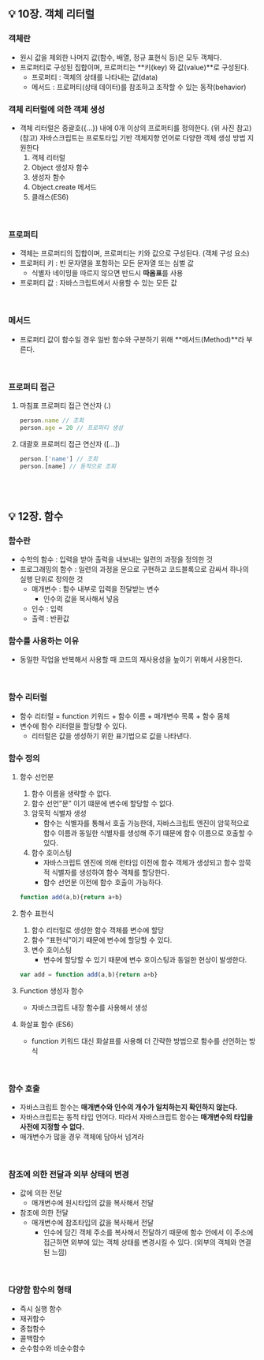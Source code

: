 ## 💡 10장. 객체 리터럴

### 객체란

- 원시 값을 제외한 나머지 값(함수, 배열, 정규 표현식 등)은 모두 객체다.
- 프로퍼티로 구성된 집합이며, 프로퍼티는 **키(key) 와 값(value)**로 구성된다.
  - 프로퍼티 : 객체의 상태를 나타내는 값(data)
  - 메서드 : 프로퍼티(상태 데이터)를 참조하고 조작할 수 있는 동작(behavior)
      <br>

### 객체 리터럴에 의한 객체 생성

- 객체 리터럴은 중괄호({…}) 내에 0개 이상의 프로퍼티를 정의한다. (위 사진 참고)
  (참고) 자바스크립트는 프로토타입 기반 객체지향 언어로 다양한 객체 생성 방법 지원한다
  1. 객체 리터럴
  2. Object 생성자 함수
  3. 생성자 함수
  4. Object.create 메서드
  5. 클래스(ES6)

<br>

### 프로퍼티

- 객체는 프로퍼티의 집합이며, 프로퍼티는 키와 값으로 구성된다. (객체 구성 요소)
- 프로퍼티 키 : 빈 문자열을 포함하는 모든 문자열 또는 심벌 값
  - 식별자 네이밍을 따르지 않으면 반드시 **따옴표**를 사용
- 프로퍼티 값 : 자바스크립트에서 사용할 수 있는 모든 값

<br>

### 메서드

- 프로퍼티 값이 함수일 경우 일반 함수와 구분하기 위해 **메서드(Method)**라 부른다.

<br>

### 프로퍼티 접근

1. 마침표 프로퍼티 접근 연산자 (.)

   ```jsx
   person.name // 조회
   person.age = 20 // 프로퍼티 생성
   ```

2. 대괄호 프로퍼티 접근 연산자 ([…])

   ```jsx
   person.['name'] // 조회
   person.[name] // 동적으로 조회
   ```

   <br><br>

## 💡 12장. 함수

### 함수란

- 수학의 함수 : 입력을 받아 출력을 내보내는 일련의 과정을 정의한 것
- 프로그래밍의 함수 : 일련의 과정을 문으로 구현하고 코드블록으로 감싸서 하나의 실행 단위로 정의한 것
  - 매개변수 : 함수 내부로 입력을 전달받는 변수
    - 인수의 값을 복사해서 넣음
  - 인수 : 입력
  - 출력 : 반환값

### 함수를 사용하는 이유

- 동일한 작업을 반복해서 사용할 때 코드의 재사용성을 높이기 위해서 사용한다.

<br>

### 함수 리터럴

- 함수 리터럴 = function 키워드 + 함수 이름 + 매개변수 목록 + 함수 몸체
- 변수에 함수 리터럴을 할당할 수 있다.
  - 리터럴은 값을 생성하기 위한 표기법으로 값을 나타낸다.

### 함수 정의

1. 함수 선언문

   1. 함수 이름을 생략할 수 없다.
   2. 함수 선언”문” 이기 떄문에 변수에 할당할 수 없다.
   3. 암묵적 식별자 생성
      - 함수는 식별자를 통해서 호출 가능한데, 자바스크립트 엔진이 암묵적으로 함수 이름과 동일한 식별자를 생성해 주기 떄문에 함수 이름으로 호출할 수 있다.
   4. 함수 호이스팅
      - 자바스크립트 엔진에 의해 런타임 이전에 함수 객체가 생성되고 함수 암묵적 식별자를 생성하여 함수 객체를 할당한다.
      - 함수 선언문 이전에 함수 호출이 가능하다.

   ```jsx
   function add(a,b){return a+b}
   ```

2. 함수 표현식

   1. 함수 리터럴로 생성한 함수 객체를 변수에 할당
   2. 함수 “표현식”이기 때문에 변수에 할당할 수 있다.
   3. 변수 호이스팅
      - 변수에 할당할 수 있기 때문에 변수 호이스팅과 동일한 현상이 발생한다.

   ```jsx
   var add = function add(a,b){return a+b}
   ```

3. Function 생성자 함수
   - 자바스크립트 내장 함수를 사용해서 생성
4. 화살표 함수 (ES6)
   - function 키워드 대신 화살표를 사용해 더 간략한 방법으로 함수를 선언하는 방식

<br>

### 함수 호출

- 자바스크립트 함수는 **매개변수와 인수의 개수가 일치하는지 확인하지 않는다.**
- 자바스크립트는 동적 타입 언어다. 따라서 자바스크립트 함수는 **매개변수의 타입을 사전에 지정할 수 없다.**
- 매개변수가 많을 경우 객체에 담아서 넘겨라

<br>

### 참조에 의한 전달과 외부 상태의 변경

- 값에 의한 전달
  - 매개변수에 원시타입의 값을 복사해서 전달
- 참조에 의한 전달
  - 매개변수에 참조타입의 값을 복사해서 전달
    - 인수에 담긴 객체 주소를 복사해서 전달하기 때문에 함수 안에서 이 주소에 접근하면 외부에 있는 객체 상태를 변경시킬 수 있다. (외부의 객체와 연결된 느낌)

<br>

### 다양함 함수의 형태

- 즉시 실행 함수
- 재귀함수
- 중첩함수
- 콜백함수
- 순수함수와 비순수함수
